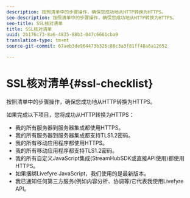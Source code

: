 ```yaml
---
description: 按照清单中的步骤操作，确保您成功地从HTTP转换为HTTPS。
seo-description: 按照清单中的步骤操作，确保您成功地从HTTP转换为HTTPS。
seo-title: SSL核对清单
title: SSL核对清单
uuid: 2b176c73-8a6-4835-88b3-047c6661cba9
translation-type: tm+mt
source-git-commit: 67aeb3de964473b326c88c3a3f81ff48a6a12652

---
```



# SSL核对清单{#ssl-checklist}

按照清单中的步骤操作，确保您成功地从HTTP转换为HTTPS。

如果完成以下项目，您将成功从HTTP转换为HTTPS：

* 我的所有服务器到服务器集成都使用HTTPS。
* 我的所有服务器到服务器集成都支持TLS1.2密码。
* 我的所有移动应用程序都使用HTTPS。
* 我的所有移动应用程序都支持TLS1.2密码。
* 我的所有自定义JavaScript集成(StreamHubSDK或直接API使用)都使用HTTPS。
* 如果捆绑Livefyre JavaScript，我们使用的是最新版本。
* 我已通知任何第三方服务(例如内容分析、协调等)它代表我使用Livefyre API。

